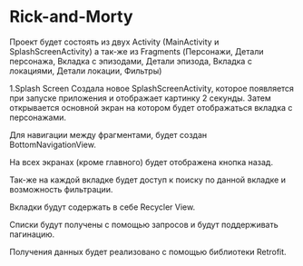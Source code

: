 # Rick-and-Morty

Проект будет состоять из двух Activity (MainActivity и SplashScreenActivity) а так-же из Fragments (Персонажи, Детали персонажа, Вкладка с эпизодами, Детали эпизода, Вкладка с локациями, Детали локации, Фильтры)

1.Splash Screen
  Создала новое SplashScreenActivity, которое появляется при запуске приложения и отображает картинку 2 секунды. 
Затем открывается основной экран на котором будет отображаться вкладка с персонажами.

Для навигации между фрагментами, будет создан BottomNavigationView.

На всех экранах (кроме главного) будет отображена кнопка назад.

Так-же на каждой вкладке будет доступ к поиску по данной вкладке и возможность фильтрации. 

Вкладки будут содержать в себе Recycler View.

Списки будут получены с помощью запросов и будут поддерживать пагинацию.

Получения данных будет реализовано с помощью библиотеки Retrofit.
